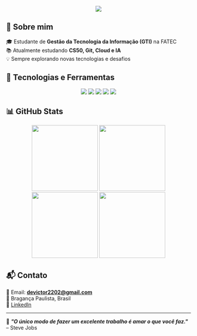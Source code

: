 <!-- Banner -->
<p align="center">
  <img src="https://readme-typing-svg.herokuapp.com?size=25&color=F7BE0B&center=true&vCenter=true&width=500&lines=Bem-vindo+ao+meu+GitHub!;Estudante+de+GTI;Explorando+o+mundo+da+tecnologia!">
</p>

<!-- Sobre mim -->
## 👋 Sobre mim  
🎓 Estudante de **Gestão da Tecnologia da Informação (GTI)** na FATEC  
📚 Atualmente estudando **CS50, Git, Cloud e IA**  
💡 Sempre explorando novas tecnologias e desafios  

<!-- Tecnologias -->
## 🚀 Tecnologias e Ferramentas  
<div align="center">
  <img src="https://img.shields.io/badge/C-00599C?style=for-the-badge&logo=c&logoColor=white">
  <img src="https://img.shields.io/badge/Python-3776AB?style=for-the-badge&logo=python&logoColor=white">
  <img src="https://img.shields.io/badge/Git-F05032?style=for-the-badge&logo=git&logoColor=white">
  <img src="https://img.shields.io/badge/GitHub-181717?style=for-the-badge&logo=github&logoColor=white">
  <img src="https://img.shields.io/badge/Cloud-4285F4?style=for-the-badge&logo=google-cloud&logoColor=white">
</div>  

<!-- Estatísticas -->
## 📊 GitHub Stats  
<div align="center">
  <img height="180em" src="https://github-readme-stats.vercel.app/api?username=VicMalac&show_icons=true&theme=radical&hide_border=true&count_private=true">
  <img height="180em" src="https://github-readme-streak-stats.herokuapp.com/?user=VicMalac&theme=radical&hide_border=true">
  <img height="180em" src="https://github-readme-stats.vercel.app/api/top-langs/?username=VicMalac&layout=compact&langs_count=6&theme=radical&hide_border=true">
  <img height="180em" src="https://github-profile-summary-cards.vercel.app/api/cards/profile-details?username=VicMalac&theme=radical">
</div>  

<!-- Contato -->
## 📬 Contato  
📧 Email: **devictor2202@gmail.com**  
📌 Bragança Paulista, Brasil  
💼 [LinkedIn](https://www.linkedin.com/in/victor-pereira-560885286/)  

---

🌟 **_"O único modo de fazer um excelente trabalho é amar o que você faz."_** – Steve Jobs  
